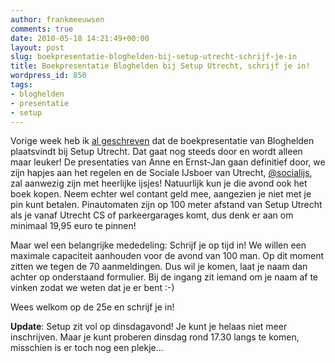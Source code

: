 ```yaml
---
author: frankmeeuwsen
comments: true
date: 2010-05-18 14:21:49+00:00
layout: post
slug: boekpresentatie-bloghelden-bij-setup-utrecht-schrijf-je-in
title: Boekpresentatie Bloghelden bij Setup Utrecht, schrijf je in!
wordpress_id: 850
tags:
- bloghelden
- presentatie
- setup
---
```


Vorige week heb ik [al geschreven](http://incredibleadventure.nl/2010/05/je-kunt-je-nu-inschrijven-voor-de-boekpresentatie-van-bloghelden/) dat de boekpresentatie van Bloghelden plaatsvindt bij Setup Utrecht. Dat gaat nog steeds door en wordt alleen maar leuker! De presentaties van Anne en Ernst-Jan gaan definitief door, we zijn hapjes aan het regelen en de Sociale IJsboer van Utrecht, [@socialijs](http://www.twitter.com/socialijs), zal aanwezig zijn met heerlijke ijsjes! Natuurlijk kun je die avond ook het boek kopen. Neem echter wel contant geld mee, aangezien je niet met je pin kunt betalen. Pinautomaten zijn op 100 meter afstand van Setup Utrecht als je vanaf Utrecht CS of parkeergarages komt, dus denk er aan om minimaal 19,95 euro te pinnen!

Maar wel een belangrijke mededeling: Schrijf je op tijd in! We willen een maximale capaciteit aanhouden voor de avond van 100 man. Op dit moment zitten we tegen de 70 aanmeldingen. Dus wil je komen, laat je naam dan achter op onderstaand formulier. Bij de ingang zit iemand om je naam af te vinken zodat we weten dat je er bent :-)

Wees welkom op de 25e en schrijf je in!

**Update**: Setup zit vol op dinsdagavond! Je kunt je helaas niet meer inschrijven. Maar je kunt proberen dinsdag rond 17.30 langs te komen, misschien is er toch nog een plekje...


